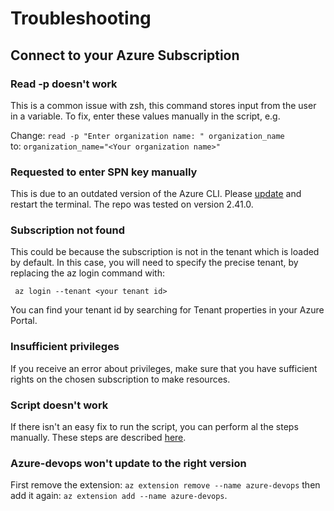 # Troubleshooting

## Connect to your Azure Subscription

### Read -p doesn't work

This is a common issue with zsh, this command stores input from the user in a variable. To fix, enter these values manually in the script, e.g.

Change: 
` read -p "Enter organization name: " organization_name ` \
to:
` organization_name="<Your organization name>" `

### Requested to enter SPN key manually

This is due to an outdated version of the Azure CLI. Please [update](https://learn.microsoft.com/en-us/cli/azure/install-azure-cli) and restart the terminal. The repo was tested on version 2.41.0.

### Subscription not found

This could be because the subscription is not in the tenant which is loaded by default. In this case, you will need to specify the precise tenant, by replacing the az login command with:

``` az login --tenant <your tenant id>```

You can find your tenant id by searching for Tenant properties in your Azure Portal.

### Insufficient privileges

If you receive an error about privileges, make sure that you have sufficient rights on the chosen subscription to make resources.

### Script doesn't work

If there isn't an easy fix to run the script, you can perform al the steps manually. These steps are described [here](manual_connection_process.md).

### Azure-devops won't update to the right version

First remove the extension: `az extension remove --name azure-devops` then add it again: `az extension add --name azure-devops`.